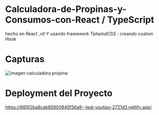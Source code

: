 # Calculadora-de-Propinas-y-Consumos-con-React / TypeScript
hecho en React ,vit   Y usando framework TailwindCSS : creando custom Hook 

# Capturas
![imagen calculadora propina](https://github.com/matucamus/Calculadora-de-Propinas-y-Consumos-con-React/assets/106162059/917aefee-f1f0-420a-a3da-748378d98040)

# Deployment del Proyecto

https://665f2ba8cab85600845f56a9--teal-youtiao-2721d3.netlify.app/
